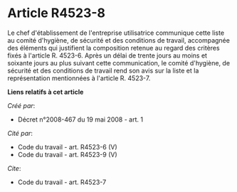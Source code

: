# Article R4523-8

Le chef d'établissement de l'entreprise utilisatrice communique cette liste au comité d'hygiène, de sécurité et des
conditions de travail, accompagnée des éléments qui justifient la composition retenue au regard des critères fixés à
l'article R. 4523-6. Après un délai de trente jours au moins et soixante jours au plus suivant cette communication, le comité
d'hygiène, de sécurité et des conditions de travail rend son avis sur la liste et la représentation mentionnées à l'article
R. 4523-7.

**Liens relatifs à cet article**

_Créé par_:

  - Décret n°2008-467 du 19 mai 2008 - art. 1

_Cité par_:

  - Code du travail - art. R4523-6 (V)
  - Code du travail - art. R4523-9 (V)

_Cite_:

  - Code du travail - art. R4523-7
